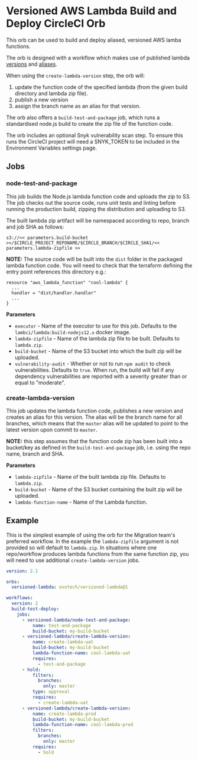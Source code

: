 # Versioned AWS Lambda Build and Deploy CircleCI Orb

This orb can be used to build and deploy aliased, versioned AWS lamba functions.

The orb is designed with a workflow which makes use of published lambda
[versions](https://docs.aws.amazon.com/lambda/latest/dg/configuration-versions.html) and
[aliases](https://docs.aws.amazon.com/lambda/latest/dg/configuration-aliases.html).

When using the `create-lambda-version` step, the orb will:

1. update the function code of the specified lambda (from the given build directory and lambda zip file).
2. publish a new version
3. assign the branch name as an alias for that version.

The orb also offers a `build-test-and-package` job, which runs a standardised node.js build to create the
zip file of the function code.

The orb includes an optional Snyk vulnerability scan step. To ensure this runs the CircleCI project will need a SNYK_TOKEN to be included in the Environment Variables settings page.

## Jobs

### node-test-and-package

This job builds the Node.js lambda function code and uploads the zip to S3. The job checks out the
source code, runs unit tests and linting before running the production build, zipping the distribution
and uploading to S3.

The built lambda zip artifact will be namespaced according to repo, branch and job SHA as follows:

```
s3://<< parameters.build-bucket >>/$CIRCLE_PROJECT_REPONAME/$CIRCLE_BRANCH/$CIRCLE_SHA1/<< parameters.lambda-zipfile >>
```

**NOTE:** The source code will be built into the `dist` folder in the packaged lambda function code.
You will need to check that the terraform defining the entry point references this directory e.g.:

```
resource "aws_lambda_function" "cool-lambda" {
  ...
  handler = "dist/handler.handler"
  ...
}
```

**Parameters**

- `executor` - Name of the executor to use for this job. Defaults to the `lambci/lambda:build-nodejs12.x`
  docker image.
- `lambda-zipfile` - Name of the lambda zip file to be built. Defaults to `lambda.zip`.
- `build-bucket` - Name of the S3 bucket into which the built zip will be uploaded.
- `vulnerability-audit` - Whether or not to run `npm audit` to check vulnerabilities. Defaults to `true`.
  When run, the build will fail if any dependency vulnerabilities are reported with a severity greater than
  or equal to "moderate".

### create-lambda-version

This job updates the lambda function code, publishes a new version and creates an alias for
this version. The alias will be the branch name for all branches, which means that the `master`
alias will be updated to point to the latest version upon commit to `master`.

**NOTE:** this step assumes that the function code zip has been built into a bucket/key as defined
in the `build-test-and-package` job, i.e. using the repo name, branch and SHA.

**Parameters**

- `lambda-zipfile` - Name of the built lambda zip file. Defaults to `lambda.zip`.
- `build-bucket` - Name of the S3 bucket containing the built zip will be uploaded.
- `lambda-function-name` - Name of the Lambda function.

## Example

This is the simplest example of using the orb for the Migration team's preferred workflow. In the
example the `lambda-zipfile` argument is not provided so will default to `lambda.zip`. In situations
where one repo/workflow produces lambda functions from the same function zip, you will need to use
additional `create-lambda-version` jobs.

```yaml
version: 2.1

orbs:
  versioned-lambda: ovotech/versioned-lambda@1

workflows:
  version: 2
  build-test-deploy:
    jobs:
      - versioned-lambda/node-test-and-package:
          name: test-and-package
          build-bucket: my-build-bucket
      - versioned-lambda/create-lambda-version:
          name: create-lambda-uat
          build-bucket: my-build-bucket
          lambda-function-name: cool-lambda-uat
          requires:
            - test-and-package
      - hold:
          filters:
            branches:
              only: master
          type: approval
          requires:
            - create-lambda-uat
      - versioned-lambda/create-lambda-version:
          name: create-lambda-prod
          build-bucket: my-build-bucket
          lambda-function-name: cool-lambda-prod
          filters:
            branches:
              only: master
          requires:
            - hold
```
